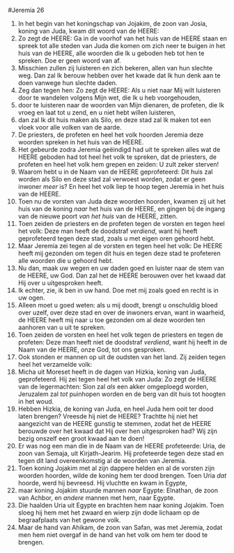 #Jeremia 26
1. In het begin van het koningschap van Jojakim, de zoon van Josia, koning van Juda, kwam dit woord van de HEERE:
2. Zo zegt de HEERE: Ga in de voorhof van het huis van de HEERE staan en spreek tot alle steden van Juda die komen om zich neer te buigen *in* het huis van de HEERE, alle woorden die Ik u geboden heb tot hen te spreken. Doe er geen woord van af.
3. Misschien zullen zij luisteren en zich bekeren, allen van hun slechte weg. Dan zal Ik berouw hebben over het kwade dat Ik hun denk aan te doen vanwege hun slechte daden.
4. Zeg dan tegen hen: Zo zegt de HEERE: Als u niet naar Mij wilt luisteren door te wandelen volgens Mijn wet, die Ik u heb voorgehouden,
5. door te luisteren naar de woorden van Mijn dienaren, de profeten, die Ik vroeg en laat tot u zend, en u niet hebt willen luisteren,
6. dan zal Ik dit huis maken als Silo, en deze stad zal Ik maken tot een vloek voor alle volken van de aarde.
7. De priesters, de profeten en heel het volk hoorden Jeremia deze woorden spreken in het huis van de HEERE.
8. Het gebeurde zodra Jeremia geëindigd had uit te spreken alles wat de HEERE geboden had tot heel het volk te spreken, dat de priesters, de profeten en heel het volk hem grepen en zeiden: U zult zeker sterven!
9. Waarom hebt u in de Naam van de HEERE geprofeteerd: Dit huis zal worden als Silo en deze stad zal verwoest worden, zodat er geen inwoner *meer* is? En heel het volk liep te hoop tegen Jeremia in het huis van de HEERE.
10. Toen nu de vorsten van Juda deze woorden hoorden, kwamen zij uit het huis van de koning *naar* het huis van de HEERE, en gingen bij de ingang van de nieuwe poort *van het huis* van de HEERE, zitten.
11. Toen zeiden de priesters en de profeten tegen de vorsten en tegen heel het volk: Deze man heeft de doodstraf *verdiend*, want hij heeft geprofeteerd tegen deze stad, zoals u met eigen oren gehoord hebt.
12. Maar Jeremia zei tegen al de vorsten en tegen heel het volk: De HEERE heeft mij gezonden om tegen dit huis en tegen deze stad te profeteren alle woorden die u gehoord hebt.
13. Nu dan, maak uw wegen en uw daden goed en luister naar de stem van de HEERE, uw God. Dan zal het de HEERE berouwen over het kwaad dat Hij over u uitgesproken heeft.
14. Ik echter, zie, ik ben in uw hand. Doe met mij zoals goed en recht is in uw ogen.
15. Alleen moet u goed weten: als u mij doodt, brengt u onschuldig bloed over uzelf, over deze stad en over de inwoners ervan, want in waarheid, de HEERE heeft mij naar u toe gezonden om al deze woorden ten aanhoren van u uit te spreken.
16. Toen zeiden de vorsten en heel het volk tegen de priesters en tegen de profeten: Deze man heeft niet de doodstraf *verdiend*, want hij heeft in de Naam van de HEERE, onze God, tot ons gesproken.
17. Ook stonden er mannen op uit de oudsten van het land. Zij zeiden tegen heel het verzamelde volk:
18. Micha uit Moreset heeft in de dagen van Hizkia, koning van Juda, geprofeteerd. Hij zei tegen heel het volk van Juda: Zo zegt de HEERE van de legermachten: Sion zal *als* een akker omgeploegd worden, Jeruzalem zal *tot* puinhopen worden en de berg van dit huis tot hoogten in het woud.
19. Hebben Hizkia, de koning van Juda, en heel Juda hem ooit ter dood laten brengen? Vreesde hij niet de HEERE? Trachtte hij niet het aangezicht van de HEERE gunstig te stemmen, zodat het de HEERE berouwde over het kwaad dat Hij over hen uitgesproken had? Wij zijn bezig onszelf een groot kwaad aan te doen!
20. Er was nog een man die in de Naam van de HEERE profeteerde: Uria, de zoon van Semaja, uit Kirjath-Jearim. Hij profeteerde tegen deze stad en tegen dit land overeenkomstig al de woorden van Jeremia.
21. Toen koning Jojakim met al zijn dappere helden en al de vorsten zijn woorden hoorden, wilde de koning hem ter dood brengen. Toen Uria *dat* hoorde, werd hij bevreesd. Hij vluchtte en kwam in Egypte,
22. maar koning Jojakim stuurde mannen *naar* Egypte: Elnathan, de zoon van Achbor, en *andere* mannen met hem, naar Egypte.
23. Die haalden Uria uit Egypte en brachten hem naar koning Jojakim. Toen sloeg hij hem met het zwaard en wierp zijn dode lichaam op de begraafplaats van het gewone volk.
24. Maar de hand van Ahikam, de zoon van Safan, was met Jeremia, zodat men hem niet overgaf in de hand van het volk om hem ter dood te brengen.
